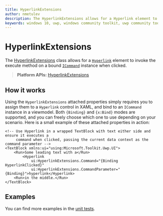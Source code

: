 ```yaml
---
title: HyperlinkExtensions
author: nmetulev
description: The HyperlinkExtensions allows for a Hyperlink element to invoke the execute method on a bound ICommand instance when clicked.
keywords: windows 10, uwp, windows community toolkit, uwp community toolkit, uwp toolkit, Hyperlink, extensions
---
```


# HyperlinkExtensions

The [HyperlinkExtensions](https://docs.microsoft.com/dotnet/api/microsoft.toolkit.uwp.ui.hyperlinkextensions) class allows for a [`Hyperlink`](https://docs.microsoft.com/uwp/api/Windows.UI.Xaml.Documents.Hyperlink) element to invoke the execute method on a bound [`ICommand`](https://docs.microsoft.com/uwp/api/Windows.UI.Xaml.Input.ICommand) instance when clicked.

> **Platform APIs:** [HyperlinkExtensions](https://docs.microsoft.com/dotnet/api/microsoft.toolkit.uwp.ui.hyperlinkextensions)

## How it works

Using the `HyperlinkExtensions` attached properties simply requires you to assign them to a `Hyperlink` control in XAML, and bind to an `ICommand` instance in a viewmodel. Both `{Binding}` and `{x:Bind}` modes are supported, and you can freely choose which one to use depending on your scenario. Here is a small example of these attached properties in action:

```xaml
<!-- Use Hyperlink in a wrapped TextBlock with text either side and ensure it executes a
     command when clicked, passing the current data context as the command parameter -->
<TextBlock xmlns:ui="using:Microsoft.Toolkit.Uwp.UI">
    <Run>Some leading text with a</Run>
        <Hyperlink
            ui:HyperlinkExtensions.Command="{Binding HyperlinkClicked}"
            ui:HyperlinkExtensions.CommandParameter="{Binding}">hyperlink</Hyperlink>
    <Run>in the middle.</Run>
</TextBlock>
```

## Examples

You can find more examples in the [unit tests](https://github.com/windows-toolkit/WindowsCommunityToolkit/tree/master/UnitTests).